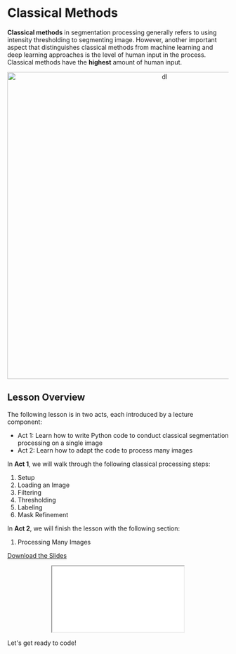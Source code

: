 # Classical Methods

**Classical methods** in segmentation processing generally refers to using intensity thresholding to segmenting image. However, another important aspect that distinguishes classical methods from machine learning and deep learning approaches is the level of human input in the process. Classical methods have the **highest** amount of human input.

<div align="center">
    <img src="../../../_static/images/classic_seg/seg_methods_classic.png" alt="dl" width="700">
</div>

## Lesson Overview

The following lesson is in two acts, each introduced by a lecture component:

* Act 1: Learn how to write Python code to conduct classical segmentation processing on a single image
* Act 2: Learn how to adapt the code to process many images

In **Act 1**, we will walk through the following classical processing steps:

1. Setup
2. Loading an Image
3. Filtering
4. Thresholding
5. Labeling
6. Mask Refinement

In **Act 2**, we will finish the lesson with the following section:

1. Processing Many Images

<a
    class="custom-button custom-download-button" href="../../../pdfs/05_segmentation/classic/classic_segmentation.pdf" download> <i class="fas fa-download"></i> Download the Slides
</a>

<div align="center">
  <iframe class="custom-pdf-frame" src="../../../pdfs/05_segmentation/classic/classic_segmentation.pdf"> </iframe>
</div>

Let's get ready to code!

